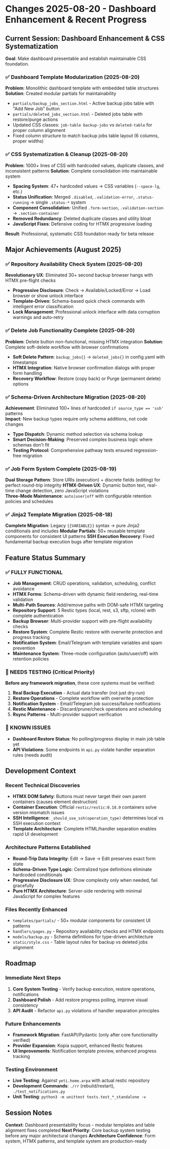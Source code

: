 # Changes 2025-08-20 - Dashboard Enhancement & Recent Progress

## Current Session: Dashboard Enhancement & CSS Systematization
**Goal**: Make dashboard presentable and establish maintainable CSS foundation.

### ✅ Dashboard Template Modularization (2025-08-20)
**Problem**: Monolithic dashboard template with embedded table structures  
**Solution**: Created modular partials for maintainability
- `partials/backup_jobs_section.html` - Active backup jobs table with "Add New Job" button
- `partials/deleted_jobs_section.html` - Deleted jobs table with restore/purge actions  
- Updated CSS classes: `job-table backup-jobs` vs `deleted-table` for proper column alignment
- Fixed column structure to match backup jobs table layout (6 columns, proper widths)

### ✅ CSS Systematization & Cleanup (2025-08-20)
**Problem**: 1000+ lines of CSS with hardcoded values, duplicate classes, and inconsistent patterns
**Solution**: Complete consolidation into maintainable system
- **Spacing System**: 47+ hardcoded values → CSS variables (`--space-lg`, etc.)
- **Status Unification**: Merged `.disabled`, `.validation-error`, `.status-running` → single `.status-*` system
- **Component Consolidation**: Unified `.form-section`, `.validation-section` → `.section-container`
- **Removed Redundancy**: Deleted duplicate classes and utility bloat
- **JavaScript Fixes**: Defensive coding for HTMX progressive loading

**Result**: Professional, systematic CSS foundation ready for beta release

## Major Achievements (August 2025)

### ✅ Repository Availability Check System (2025-08-20)
**Revolutionary UX**: Eliminated 30+ second backup browser hangs with HTMX pre-flight checks
- **Progressive Disclosure**: Check → Available/Locked/Error → Load browser or show unlock interface
- **Template-Driven**: Schema-based quick check commands with intelligent error classification
- **Lock Management**: Professional unlock interface with data corruption warnings and auto-retry

### ✅ Delete Job Functionality Complete (2025-08-20)  
**Problem**: Delete button non-functional, missing HTMX integration
**Solution**: Complete soft-delete workflow with browser confirmations
- **Soft Delete Pattern**: `backup_jobs{}` → `deleted_jobs{}` in config.yaml with timestamps
- **HTMX Integration**: Native browser confirmation dialogs with proper form handling
- **Recovery Workflow**: Restore (copy back) or Purge (permanent delete) options

### ✅ Schema-Driven Architecture Migration (2025-08-20)
**Achievement**: Eliminated 100+ lines of hardcoded `if source_type == 'ssh'` patterns  
**Impact**: New backup types require only schema additions, not code changes
- **Type Dispatch**: Dynamic method selection via schema lookup  
- **Smart Decision-Making**: Preserved complex business logic where schemas don't fit
- **Testing Protocol**: Comprehensive pathway tests ensured regression-free migration

### ✅ Job Form System Complete (2025-08-19)
**Dual Storage Pattern**: Store URIs (execution) + discrete fields (editing) for perfect round-trip integrity
**HTMX-Driven UX**: Dynamic button text, real-time change detection, zero JavaScript violations  
**Three-Mode Maintenance**: `auto|user|off` with configurable retention policies and schedules

### ✅ Jinja2 Template Migration (2025-08-18)
**Complete Migration**: Legacy `{{VARIABLE}}` syntax → pure Jinja2 conditionals and includes
**Modular Partials**: 50+ reusable template components for consistent UI patterns
**SSH Execution Recovery**: Fixed fundamental backup execution bugs after template migration

## Feature Status Summary

### ✅ FULLY FUNCTIONAL
- **Job Management**: CRUD operations, validation, scheduling, conflict avoidance
- **HTMX Forms**: Schema-driven with dynamic field rendering, real-time validation  
- **Multi-Path Sources**: Add/remove paths with DOM-safe HTMX targeting
- **Repository Support**: 5 Restic types (local, rest, s3, sftp, rclone) with complete authentication
- **Backup Browser**: Multi-provider support with pre-flight availability checks
- **Restore System**: Complete Restic restore with overwrite protection and progress tracking
- **Notification System**: Email/Telegram with template variables and spam prevention
- **Maintenance System**: Three-mode configuration (auto/user/off) with retention policies

### 🔶 NEEDS TESTING (Critical Priority)
**Before any framework migration**, these core systems must be verified:
1. **Real Backup Execution** - Actual data transfer (not just dry-run)
2. **Restore Operations** - Complete workflow with overwrite protection  
3. **Notification System** - Email/Telegram job success/failure notifications
4. **Restic Maintenance** - Discard/prune/check operations and scheduling
5. **Rsync Patterns** - Multi-provider support verification

### 🚧 KNOWN ISSUES
- **Dashboard Restore Status**: No polling/progress display in main job table yet
- **API Violations**: Some endpoints in `api.py` violate handler separation rules (needs audit)

## Development Context

### Recent Technical Discoveries
- **HTMX DOM Safety**: Buttons must never target their own parent containers (causes element destruction)
- **Container Execution**: Official `restic/restic:0.18.0` containers solve version mismatch issues
- **SSH Intelligence**: `_should_use_ssh(operation_type)` determines local vs SSH execution context
- **Template Architecture**: Complete HTML/handler separation enables rapid UI development

### Architecture Patterns Established
- **Round-Trip Data Integrity**: Edit → Save → Edit preserves exact form state
- **Schema-Driven Type Logic**: Centralized type definitions eliminate hardcoded conditionals  
- **Progressive Disclosure UX**: Show complexity only when needed, fail gracefully
- **Pure HTMX Architecture**: Server-side rendering with minimal JavaScript for complex features

### Files Recently Enhanced
- `templates/partials/` - 50+ modular components for consistent UI patterns
- `handlers/pages.py` - Repository availability checks and HTMX endpoints
- `models/backup.py` - Schema definitions for type-driven architecture
- `static/style.css` - Table layout rules for backup vs deleted jobs alignment

## Roadmap

### Immediate Next Steps
1. **Core System Testing** - Verify backup execution, restore operations, notifications
2. **Dashboard Polish** - Add restore progress polling, improve visual consistency
3. **API Audit** - Refactor `api.py` violations of handler separation principles

### Future Enhancements  
- **Framework Migration**: FastAPI/Pydantic (only after core functionality verified)
- **Provider Expansion**: Kopia support, enhanced Restic features
- **UI Improvements**: Notification template preview, enhanced progress tracking

### Testing Environment
- **Live Testing**: Against `yeti.home.arpa` with actual restic repository
- **Development Commands**: `./rr` (rebuild/restart), `./test_notifications.py`
- **Unit Testing**: `python3 -m unittest tests.test_*_standalone -v`

## Session Notes

**Context**: Dashboard presentability focus - modular templates and table alignment fixes completed
**Next Priority**: Core backup system testing before any major architectural changes
**Architecture Confidence**: Form system, HTMX patterns, and template system are production-ready